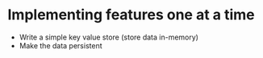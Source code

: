 # Implementing features one at a time

* Write a simple key value store (store data in-memory)
* Make the data persistent